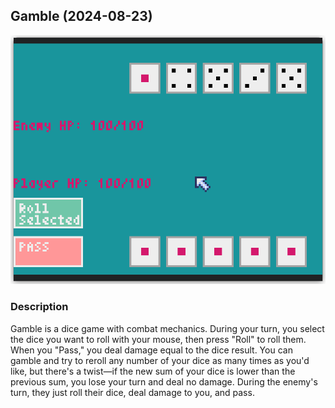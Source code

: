 ## Gamble (2024-08-23)

![Gamble Game Screenshot](https://github.com/michalrajkowski/one_hour_game_jam/blob/main/2024_08_23_GAMBLE/screenshot.png)

### Description

Gamble is a dice game with combat mechanics. During your turn, you select the dice you want to roll with your mouse, then press "Roll" to roll them. When you "Pass," you deal damage equal to the dice result. You can gamble and try to reroll any number of your dice as many times as you'd like, but there's a twist—if the new sum of your dice is lower than the previous sum, you lose your turn and deal no damage. During the enemy's turn, they just roll their dice, deal damage to you, and pass.

